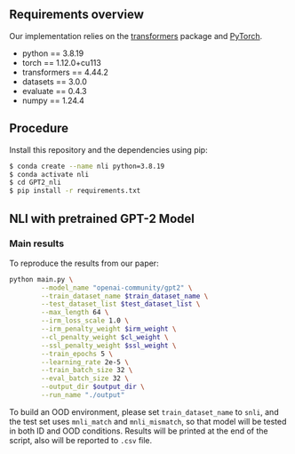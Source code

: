 ## Requirements overview

Our implementation relies on the [transformers](https://github.com/huggingface/transformers) package and [PyTorch](https://pytorch.org/).

- python == 3.8.19
- torch == 1.12.0+cu113
- transformers == 4.44.2
- datasets == 3.0.0
- evaluate == 0.4.3
- numpy == 1.24.4

## Procedure

Install this repository and the dependencies using pip:
```bash
$ conda create --name nli python=3.8.19
$ conda activate nli
$ cd GPT2_nli
$ pip install -r requirements.txt
```

## NLI with pretrained GPT-2 Model

### Main results
To reproduce the results from our paper:

```bash
python main.py \
        --model_name "openai-community/gpt2" \
        --train_dataset_name $train_dataset_name \
        --test_dataset_list $test_dataset_list \
        --max_length 64 \
        --irm_loss_scale 1.0 \
        --irm_penalty_weight $irm_weight \
        --cl_penalty_weight $cl_weight \
        --ssl_penalty_weight $ssl_weight \
        --train_epochs 5 \
        --learning_rate 2e-5 \
        --train_batch_size 32 \
        --eval_batch_size 32 \
        --output_dir $output_dir \
        --run_name "./output"
```

To build an OOD environment, please set `train_dataset_name` to `snli`, and the test set uses `mnli_match` and `mnli_mismatch`, so that model will be tested in both ID and OOD conditions. Results will be printed at the end of the script, also will be reported to `.csv` file.